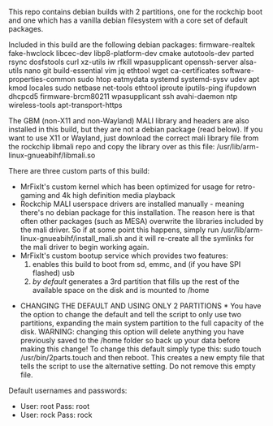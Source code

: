 This repo contains debian builds with 2 partitions, one for the rockchip boot and one which has a vanilla debian filesystem with a core set of default packages. 

Included in this build are the following debian packages: 
firmware-realtek fake-hwclock libcec-dev libp8-platform-dev cmake autotools-dev parted rsync dosfstools curl xz-utils iw rfkill wpasupplicant openssh-server alsa-utils nano git build-essential vim jq ethtool wget ca-certificates software-properties-common sudo htop eatmydata systemd systemd-sysv udev apt kmod locales sudo netbase net-tools ethtool iproute iputils-ping ifupdown dhcpcd5 firmware-brcm80211 wpasupplicant ssh avahi-daemon ntp wireless-tools apt-transport-https

The GBM (non-X11 and non-Wayland) MALI library and headers are also installed in this build, but they are not a debian package (read below). If you want to use X11 or Wayland, just download the correct mali library file from the rockchip libmali repo and copy the library over as this file: /usr/lib/arm-linux-gnueabihf/libmali.so

There are three custom parts of this build:
- MrFixIt's custom kernel which has been optimized for usage for retro-gaming and 4k high definition media playback
- Rockchip MALI userspace drivers are installed manually - meaning there's no debian package for this installation. The reason here is that often other packages (such as MESA) overwrite the libraries included by the mali driver. So if at some point this happens, simply run /usr/lib/arm-linux-gnueabihf/install_mali.sh and it will re-create all the symlinks for the mali driver to begin working again.
- MrFixIt's custom bootup service which provides two features: 
    1) enables this build to boot from sd, emmc, and (if you have SPI flashed) usb
    2) *by default* generates a 3rd partition that fills up the rest of the available space on the disk and is mounted to /home

* CHANGING THE DEFAULT AND USING ONLY 2 PARTITIONS *
You have the option to change the default and tell the script to only use two partitions, expanding the main system partition to the full capacity of the disk. 
WARNING: changing this option will delete anything you have previously saved to the /home folder so back up your data before making this change!
To change this default simply type this:
  sudo touch /usr/bin/2parts.touch
and then reboot. This creates a new empty file that tells the script to use the alternative setting. Do not remove this empty file.


Default usernames and passwords:
- User: root    Pass: root
- User: rock    Pass: rock
